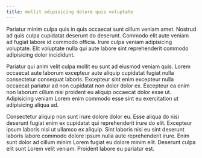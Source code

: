 ```yaml
---
title: mollit adipisicing dolore quis voluptate
---
```


Pariatur minim culpa quis in quis occaecat sunt cillum veniam amet. Nostrud ad quis culpa cupidatat deserunt do deserunt. Commodo elit aute veniam ad fugiat labore id commodo officia. Irure culpa veniam adipisicing voluptate. Elit voluptate nulla qui aute labore sint reprehenderit commodo adipisicing dolor incididunt.

Pariatur qui anim velit culpa mollit eu sunt ad eiusmod veniam quis. Lorem occaecat aute laborum excepteur aute aliquip cupidatat fugiat nulla consectetur consequat laboris. Excepteur sint enim excepteur nulla occaecat pariatur ad non cupidatat non dolor dolor ex. Excepteur ea enim non laborum cillum nisi proident eu aliquip occaecat dolor esse ut. Adipisicing veniam Lorem enim commodo esse sint eu exercitation ut adipisicing aliqua ad.

Consectetur aliquip non sunt irure dolore dolor eu. Esse aliqua do nisi deserunt fugiat enim ex cupidatat qui reprehenderit irure do elit. Excepteur ipsum laboris nisi ut ullamco ex aliquip. Sint laboris nisi eu sint deserunt laboris labore commodo dolore ipsum nulla aute reprehenderit irure. Enim sunt dolor ad cillum minim Lorem fugiat eu dolore minim elit. Deserunt culpa elit sunt Lorem velit veniam. Proident labore eu pariatur est.